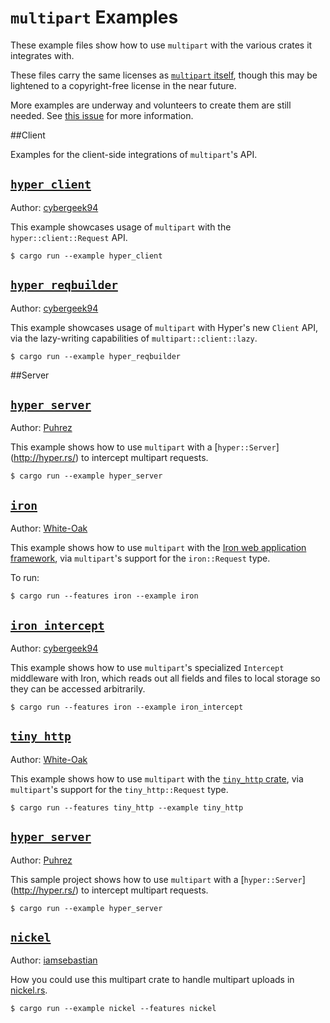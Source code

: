 `multipart` Examples
===========================

These example files show how to use `multipart` with the various crates it integrates with.

These files carry the same licenses as [`multipart` itself](https://github.com/cybergeek94/multipart#license), though this may be lightened to a copyright-free license in the near future.

More examples are underway and volunteers to create them are still needed. See [this issue](https://github.com/cybergeek94/multipart/issues/29) for more information.

##Client

Examples for the client-side integrations of `multipart`'s API.

[`hyper_client`](hyper_client.rs)
---------------------------------
Author: [cybergeek94][cybergeek94]

This example showcases usage of `multipart` with the `hyper::client::Request` API.

```
$ cargo run --example hyper_client
```

[`hyper_reqbuilder`](hyper_reqbuilder.rs)
-----------------------------------------
Author: [cybergeek94][cybergeek94]

This example showcases usage of `multipart` with Hyper's new `Client` API,
via the lazy-writing capabilities of `multipart::client::lazy`.

```
$ cargo run --example hyper_reqbuilder
```


##Server

[`hyper_server`](hyper_server.rs)
---------------------------------
Author: [Puhrez][puhrez]

This example shows how to use `multipart` with a [`hyper::Server`] (http://hyper.rs/) to intercept multipart requests.

```
$ cargo run --example hyper_server
```

[`iron`](iron.rs)
-----------------
Author: [White-Oak][white-oak]

This example shows how to use `multipart` with the [Iron web application framework](http://ironframework.io/), via `multipart`'s support
for the `iron::Request` type.

To run:

```
$ cargo run --features iron --example iron
```

[`iron_intercept`](iron_intercept.rs)
-------------------------------------
Author: [cybergeek94][cybergeek94]

This example shows how to use `multipart`'s specialized `Intercept` middleware with Iron, which reads out all fields and
files to local storage so they can be accessed arbitrarily.

```
$ cargo run --features iron --example iron_intercept
```

[`tiny_http`](tiny_http.rs)
---------------------------
Author: [White-Oak][white-oak]

This example shows how to use `multipart` with the [`tiny_http` crate](https://crates.io/crates/tiny_http), via `multipart`'s support for the `tiny_http::Request` type.

```
$ cargo run --features tiny_http --example tiny_http
```

[`hyper_server`](hyper_server.rs)
---------------------------------
Author: [Puhrez][puhrez]

This sample project shows how to use `multipart` with a [`hyper::Server`] (http://hyper.rs/) to intercept multipart requests.

```
$ cargo run --example hyper_server
```

[`nickel`](nickel.rs)
---------------------------------
Author: [iamsebastian][iamsebastian]

How you could use this multipart crate to handle multipart uploads in [nickel.rs](https://nickel.rs).

```
$ cargo run --example nickel --features nickel
```


[iamsebastian]: https://github.com/iamsebastian
[puhrez]: https://github.com/puhrez
[white-oak]: https://github.com/white-oak
[cybergeek94]: https://github.com/cybergeek94

